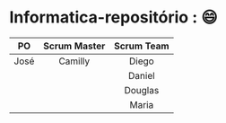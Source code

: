 # Informatica-repositório : :smile:
PO|Scrum Master|Scrum Team
:--: | :---: | :---:
José | Camilly | Diego
| | | Daniel
| | | Douglas
| | | Maria
